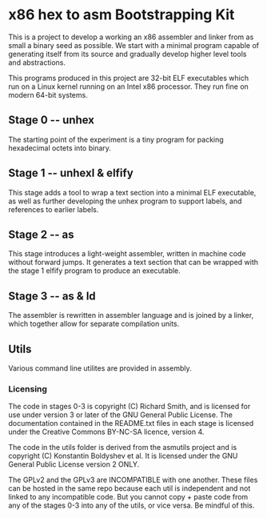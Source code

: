 # x86 hex to asm Bootstrapping Kit

This is a project to develop a working an x86 assembler and linker from as 
small a binary seed as possible. We start with a minimal program capable of 
generating itself from its source and gradually develop higher level tools
and abstractions.

This programs produced in this project are 32-bit ELF executables which run on
a Linux kernel running on an Intel x86 processor.  They run fine on modern
64-bit systems.

## Stage 0 -- unhex

The starting point of the experiment is a tiny program for packing hexadecimal
octets into binary.

## Stage 1 -- unhexl & elfify

This stage adds a tool to wrap a text section into a minimal ELF executable, as
well as further developing the unhex program to support labels, and references
to earlier labels.

## Stage 2 -- as

This stage introduces a light-weight assembler, written in machine code without
forward jumps. It generates a text section that can be wrapped with the stage 1
elfify program to produce an executable.

## Stage 3 -- as & ld

The assembler is rewritten in assembler language and is joined by a linker,
which together allow for separate compilation units.

## Utils
Various command line utilites are provided in assembly.

### Licensing
The code in stages 0-3 is copyright (C) Richard Smith, and is licensed for use
under version 3 or later of the GNU General Public License. The documentation
contained in the README.txt files in each stage is licensed under the Creative
Commons BY-NC-SA licence, version 4.

The code in the utils folder is derived from the asmutils project and is
copyright (C) Konstantin Boldyshev et al. It is licensed under the GNU General
Public License version 2 ONLY.

The GPLv2 and the GPLv3 are INCOMPATIBLE with one another. These files can be
hosted in the same repo because each util is independent and not linked to any
incompatible code. But you cannot copy + paste code from any of the stages 0-3
into any of the utils, or vice versa. Be mindful of this.

